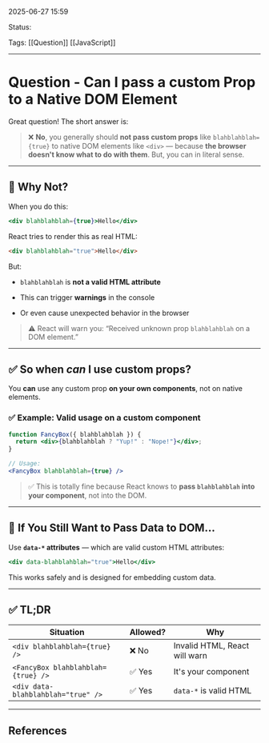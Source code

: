 
2025-06-27 15:59

Status:

Tags: [[Question]] [[JavaScript]]

---
# Question - Can I pass a custom Prop to a Native DOM Element

Great question! The short answer is:

> ❌ **No**, you generally should **not pass custom props** like `blahblahblah={true}` to native DOM elements like `<div>` — because **the browser doesn't know what to do with them**. But, you can in literal sense.


---

## 🧠 Why Not?

When you do this:

```jsx
<div blahblahblah={true}>Hello</div>
```

React tries to render this as real HTML:

```html
<div blahblahblah="true">Hello</div>
```

But:

- `blahblahblah` is **not a valid HTML attribute**
    
- This can trigger **warnings** in the console
    
- Or even cause unexpected behavior in the browser
    

> ⚠️ React will warn you: “Received unknown prop `blahblahblah` on a DOM element.”

---

## ✅ So when _can_ I use custom props?

You **can** use any custom prop **on your own components**, not on native elements.

### ✅ Example: Valid usage on a custom component

```jsx
function FancyBox({ blahblahblah }) {
  return <div>{blahblahblah ? "Yup!" : "Nope!"}</div>;
}

// Usage:
<FancyBox blahblahblah={true} />
```

> ✅ This is totally fine because React knows to **pass `blahblahblah` into your component**, not into the DOM.

---

## 🧩 If You Still Want to Pass Data to DOM…

Use **`data-*` attributes** — which are valid custom HTML attributes:

```jsx
<div data-blahblahblah="true">Hello</div>
```

This works safely and is designed for embedding custom data.

---

## ✅ TL;DR

| Situation                          | Allowed? | Why                           |
| ---------------------------------- | -------- | ----------------------------- |
| `<div blahblahblah={true} />`      | ❌ No     | Invalid HTML, React will warn |
| `<FancyBox blahblahblah={true} />` | ✅ Yes    | It's your component           |
| `<div data-blahblahblah="true" />` | ✅ Yes    | `data-*` is valid HTML        |

---
## References